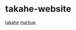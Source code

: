 # takahe-website
[takahe](https://rossnelsonn.github.io/takahe-website/)
[markup](https://rossnelsonn.github.io/markup.html/)

